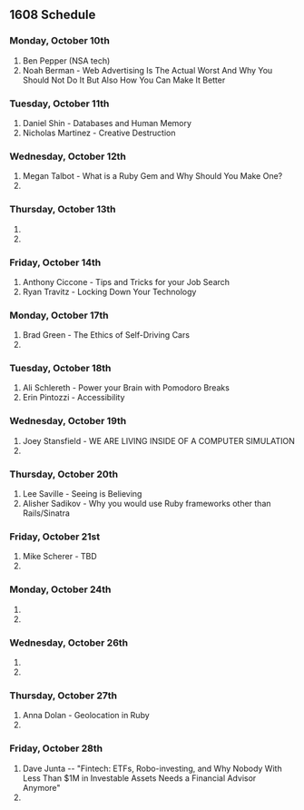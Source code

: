 ## 1608 Schedule

### Monday, October 10th

1.  Ben Pepper (NSA tech)
2.  Noah Berman - Web Advertising Is The Actual Worst And Why You Should Not Do It But Also How You Can Make It Better

### Tuesday, October 11th

1. Daniel Shin - Databases and Human Memory 
2. Nicholas Martinez - Creative Destruction 

### Wednesday, October 12th

1. Megan Talbot - What is a Ruby Gem and Why Should You Make One?
2. 

### Thursday, October 13th

1.  
2.  

### Friday, October 14th

1.  Anthony Ciccone - Tips and Tricks for your Job Search 
2.  Ryan Travitz - Locking Down Your Technology

### Monday, October 17th

1.  Brad Green - The Ethics of Self-Driving Cars
2.   

### Tuesday, October 18th

1.  Ali Schlereth - Power your Brain with Pomodoro Breaks
2.  Erin Pintozzi - Accessibility

### Wednesday, October 19th

1.  Joey Stansfield - WE ARE LIVING INSIDE OF A COMPUTER SIMULATION  
2.   

### Thursday, October 20th

1.  Lee Saville - Seeing is Believing  
2.  Alisher Sadikov - Why you would use Ruby frameworks other than Rails/Sinatra

### Friday, October 21st

1.   Mike Scherer - TBD
2.  

### Monday, October 24th

1.   
2. 

### Wednesday, October 26th

1.   
2. 

### Thursday, October 27th

1. Anna Dolan - Geolocation in Ruby
2. 

### Friday, October 28th

1.   Dave Junta -- "Fintech:  ETFs, Robo-investing, and Why Nobody With Less Than $1M in Investable Assets Needs a Financial Advisor Anymore"
2. 
